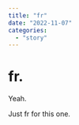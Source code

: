 ```yaml
---
title: "fr"
date: "2022-11-07"
categories: 
  - "story"
---
```


# fr.

Yeah.

Just fr for this one.
